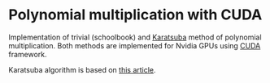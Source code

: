 # Polynomial multiplication with CUDA

Implementation of trivial (schoolbook) and [Karatsuba](https://en.wikipedia.org/wiki/Karatsuba_algorithm) method of polynomial multiplication. Both methods are implemented for Nvidia GPUs using [CUDA](http://www.nvidia.com/object/cuda_home_new.html) framework.

Karatsuba algorithm is based on [this article](https://eprint.iacr.org/2006/224.pdf).